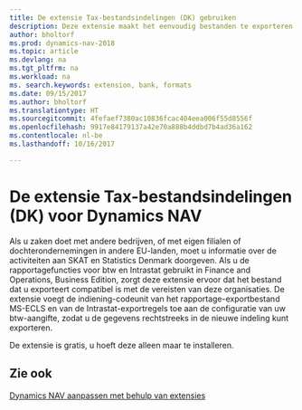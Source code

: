 ```yaml
---
title: De extensie Tax-bestandsindelingen (DK) gebruiken
description: Deze extensie maakt het eenvoudig bestanden te exporteren die vooraf zijn ingedeeld om te voldoen aan de vereisten van de bank betreffende elektronische verzendingen.
author: bholtorf
ms.prod: dynamics-nav-2018
ms.topic: article
ms.devlang: na
ms.tgt_pltfrm: na
ms.workload: na
ms. search.keywords: extension, bank, formats
ms.date: 09/15/2017
ms.author: bholtorf
ms.translationtype: HT
ms.sourcegitcommit: 4fefaef7380ac10836fcac404eea006f55d8556f
ms.openlocfilehash: 9917e84179137a42e70a888b4ddbd7b4ad36a162
ms.contentlocale: nl-be
ms.lasthandoff: 10/16/2017

---
```


# <a name="the-tax-file-formats-dk-extension-for-dynamics-nav"></a>De extensie Tax-bestandsindelingen (DK) voor Dynamics NAV
Als u zaken doet met andere bedrijven, of met eigen filialen of dochterondernemingen in andere EU-landen, moet u informatie over de activiteiten aan SKAT en Statistics Denmark doorgeven. Als u de rapportagefuncties voor btw en Intrastat gebruikt in Finance and Operations, Business Edition, zorgt deze extensie ervoor dat het bestand dat u exporteert compatibel is met de vereisten van deze organisaties. De extensie voegt de indiening-codeunit van het rapportage-exportbestand MS-ECLS en van de Intrastat-exportregels toe aan de configuratie van uw btw-aangifte, zodat u de gegevens rechtstreeks in de nieuwe indeling kunt exporteren.

De extensie is gratis, u hoeft deze alleen maar te installeren. 

## <a name="see-also"></a>Zie ook
[Dynamics NAV aanpassen met behulp van extensies](ui-extensions.md)
